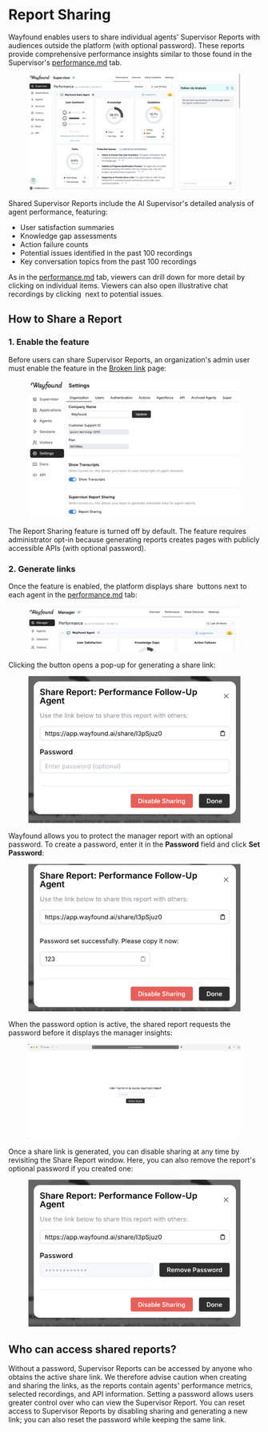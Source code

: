 # Report Sharing

Wayfound enables users to share individual agents' Supervisor Reports with audiences outside the platform (with optional password). These reports provide comprehensive performance insights similar to those found in the Supervisor's [performance.md](performance.md "mention") tab.

<figure><img src="../.gitbook/assets/Untitled (1) (1) (1) (1).png" alt=""><figcaption></figcaption></figure>

Shared Supervisor Reports include the AI Supervisor's detailed analysis of agent performance, featuring:

* User satisfaction summaries
* Knowledge gap assessments
* Action failure counts
* Potential issues identified in the past 100 recordings
* Key conversation topics from the past 100 recordings

As in the [performance.md](performance.md "mention") tab, viewers can drill down for more detail by clicking on individual items. Viewers can also open illustrative chat recordings by clicking <img src="../.gitbook/assets/Screenshot 2024-12-16 at 11.29.44 AM.png" alt="" data-size="line"> next to potential issues.

## How to Share a Report

### 1. Enable the feature

Before users can share Supervisor Reports, an organization's admin user must enable the feature in the [Broken link](broken-reference "mention") page:

<figure><img src="../.gitbook/assets/Untitled (1) (1).png" alt=""><figcaption></figcaption></figure>

The Report Sharing feature is turned off by default. The feature requires administrator opt-in because generating reports creates pages with publicly accessible APIs (with optional password).

### 2. Generate links

Once the feature is enabled, the platform displays share <img src="../.gitbook/assets/Screenshot 2024-12-16 at 11.40.14 AM.png" alt="" data-size="line"> buttons next to each agent in the [performance.md](performance.md "mention") tab:

<figure><img src="../.gitbook/assets/image (9).png" alt=""><figcaption></figcaption></figure>

Clicking the button opens a pop-up for generating a share link:

<figure><img src="../.gitbook/assets/image (4).png" alt="" width="563"><figcaption></figcaption></figure>

Wayfound allows you to protect the manager report with an optional password. To create a password, enter it in the **Password** field and click **Set Password**:

<figure><img src="../.gitbook/assets/image (4) (1).png" alt="" width="563"><figcaption></figcaption></figure>

When the password option is active, the shared report requests the password before it displays the manager insights:

<figure><img src="../.gitbook/assets/image.png" alt=""><figcaption></figcaption></figure>

Once a share link is generated, you can disable sharing at any time by revisiting the Share Report window. Here, you can also remove the report's optional password if you created one:

<figure><img src="../.gitbook/assets/image (3) (1).png" alt="" width="563"><figcaption></figcaption></figure>

## Who can access shared reports?

Without a password, Supervisor Reports can be accessed by anyone who obtains the active share link. We therefore advise caution when creating and sharing the links, as the reports contain agents' performance metrics, selected recordings, and API information. Setting a password allows users greater control over who can view the Supervisor Report. You can reset access to Supervisor Reports by disabling sharing and generating a new link; you can also reset the password while keeping the same link.
